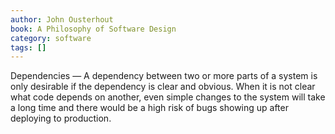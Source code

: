 ```yaml
---
author: John Ousterhout
book: A Philosophy of Software Design
category: software
tags: []
---
```

Dependencies — A dependency between two or more parts of a system is only desirable if the dependency is clear and obvious. When it is not clear what code depends on another, even simple changes to the system will take a long time and there would be a high risk of bugs showing up after deploying to production.